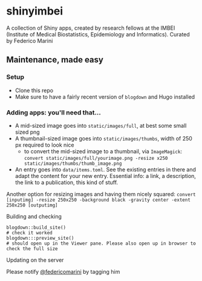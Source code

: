 # shinyimbei

A collection of Shiny apps, created by research fellows at the IMBEI (Institute of Medical Biostatistics, Epidemiology and Informatics). Curated by Federico Marini

## Maintenance, made easy

### Setup 

- Clone this repo
- Make sure to have a fairly recent version of `blogdown` and Hugo installed

### Adding apps: you'll need that...

- A mid-sized image goes into `static/images/full`, at best some small sized png
- A thumbnail-sized image goes into `static/images/thumbs`, width of 250 px required to look nice
  - to convert the mid-sized image to a thumbnail, via `ImageMagick`:
  `convert static/images/full/yourimage.png -resize x250 static/images/thumbs/thumb_image.png `
- An entry goes into `data/items.toml`. See the existing entries in there and adapt the content for your new entry. 
  Essential info: a link, a description, the link to a publication, this kind of stuff.

Another option for resizing images and having them nicely squared:
`convert [inputimg] -resize 250x250 -background black -gravity center -extent 250x250 [outputimg]`

Building and checking

```
blogdown::build_site()
# check it worked
blogdown:::preview_site()
# should open up in the Viewer pane. Please also open up in browser to check the full size
```

Updating on the server

Please notify [@federicomarini](https://github.com/federicomarini) by tagging him
